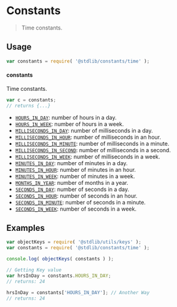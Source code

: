 <!--

@license Apache-2.0

Copyright (c) 2018 The Stdlib Authors.

Licensed under the Apache License, Version 2.0 (the "License");
you may not use this file except in compliance with the License.
You may obtain a copy of the License at

   http://www.apache.org/licenses/LICENSE-2.0

Unless required by applicable law or agreed to in writing, software
distributed under the License is distributed on an "AS IS" BASIS,
WITHOUT WARRANTIES OR CONDITIONS OF ANY KIND, either express or implied.
See the License for the specific language governing permissions and
limitations under the License.

-->

# Constants

> Time constants.

<section class="usage">

## Usage

```javascript
var constants = require( '@stdlib/constants/time' );
```

#### constants

Time constants.

```javascript
var c = constants;
// returns {...}
```

<!-- <toc pattern="*"> -->

<div class="namespace-toc">

-   <span class="signature">[`HOURS_IN_DAY`][@stdlib/constants/time/hours-in-day]</span><span class="delimiter">: </span><span class="description">number of hours in a day.</span>
-   <span class="signature">[`HOURS_IN_WEEK`][@stdlib/constants/time/hours-in-week]</span><span class="delimiter">: </span><span class="description">number of hours in a week.</span>
-   <span class="signature">[`MILLISECONDS_IN_DAY`][@stdlib/constants/time/milliseconds-in-day]</span><span class="delimiter">: </span><span class="description">number of milliseconds in a day.</span>
-   <span class="signature">[`MILLISECONDS_IN_HOUR`][@stdlib/constants/time/milliseconds-in-hour]</span><span class="delimiter">: </span><span class="description">number of milliseconds in an hour.</span>
-   <span class="signature">[`MILLISECONDS_IN_MINUTE`][@stdlib/constants/time/milliseconds-in-minute]</span><span class="delimiter">: </span><span class="description">number of milliseconds in a minute.</span>
-   <span class="signature">[`MILLISECONDS_IN_SECOND`][@stdlib/constants/time/milliseconds-in-second]</span><span class="delimiter">: </span><span class="description">number of milliseconds in a second.</span>
-   <span class="signature">[`MILLISECONDS_IN_WEEK`][@stdlib/constants/time/milliseconds-in-week]</span><span class="delimiter">: </span><span class="description">number of milliseconds in a week.</span>
-   <span class="signature">[`MINUTES_IN_DAY`][@stdlib/constants/time/minutes-in-day]</span><span class="delimiter">: </span><span class="description">number of minutes in a day.</span>
-   <span class="signature">[`MINUTES_IN_HOUR`][@stdlib/constants/time/minutes-in-hour]</span><span class="delimiter">: </span><span class="description">number of minutes in an hour.</span>
-   <span class="signature">[`MINUTES_IN_WEEK`][@stdlib/constants/time/minutes-in-week]</span><span class="delimiter">: </span><span class="description">number of minutes in a week.</span>
-   <span class="signature">[`MONTHS_IN_YEAR`][@stdlib/constants/time/months-in-year]</span><span class="delimiter">: </span><span class="description">number of months in a year.</span>
-   <span class="signature">[`SECONDS_IN_DAY`][@stdlib/constants/time/seconds-in-day]</span><span class="delimiter">: </span><span class="description">number of seconds in a day.</span>
-   <span class="signature">[`SECONDS_IN_HOUR`][@stdlib/constants/time/seconds-in-hour]</span><span class="delimiter">: </span><span class="description">number of seconds in an hour.</span>
-   <span class="signature">[`SECONDS_IN_MINUTE`][@stdlib/constants/time/seconds-in-minute]</span><span class="delimiter">: </span><span class="description">number of seconds in a minute.</span>
-   <span class="signature">[`SECONDS_IN_WEEK`][@stdlib/constants/time/seconds-in-week]</span><span class="delimiter">: </span><span class="description">number of seconds in a week.</span>

</div>

<!-- </toc> -->

</section>

<!-- /.usage -->

<section class="examples">

## Examples

<!-- TODO: better examples -->

<!-- eslint no-undef: "error" -->

```javascript
var objectKeys = require( '@stdlib/utils/keys' );
var constants = require( '@stdlib/constants/time' );

console.log( objectKeys( constants ) );

// Getting Key value
var hrsInDay = constants.HOURS_IN_DAY;
// returns: 24

hrsInDay = constants['HOURS_IN_DAY']; // Another Way
// returns: 24
```

</section>

<!-- /.examples -->

<!-- Section for related `stdlib` packages. Do not manually edit this section, as it is automatically populated. -->

<section class="related">

</section>

<!-- /.related -->

<!-- Section for all links. Make sure to keep an empty line after the `section` element and another before the `/section` close. -->

<section class="links">

<!-- <toc-links> -->

[@stdlib/constants/time/hours-in-day]: https://github.com/stdlib-js/stdlib/tree/develop/lib/node_modules/%40stdlib/constants/time/hours-in-day

[@stdlib/constants/time/hours-in-week]: https://github.com/stdlib-js/stdlib/tree/develop/lib/node_modules/%40stdlib/constants/time/hours-in-week

[@stdlib/constants/time/milliseconds-in-day]: https://github.com/stdlib-js/stdlib/tree/develop/lib/node_modules/%40stdlib/constants/time/milliseconds-in-day

[@stdlib/constants/time/milliseconds-in-hour]: https://github.com/stdlib-js/stdlib/tree/develop/lib/node_modules/%40stdlib/constants/time/milliseconds-in-hour

[@stdlib/constants/time/milliseconds-in-minute]: https://github.com/stdlib-js/stdlib/tree/develop/lib/node_modules/%40stdlib/constants/time/milliseconds-in-minute

[@stdlib/constants/time/milliseconds-in-second]: https://github.com/stdlib-js/stdlib/tree/develop/lib/node_modules/%40stdlib/constants/time/milliseconds-in-second

[@stdlib/constants/time/milliseconds-in-week]: https://github.com/stdlib-js/stdlib/tree/develop/lib/node_modules/%40stdlib/constants/time/milliseconds-in-week

[@stdlib/constants/time/minutes-in-day]: https://github.com/stdlib-js/stdlib/tree/develop/lib/node_modules/%40stdlib/constants/time/minutes-in-day

[@stdlib/constants/time/minutes-in-hour]: https://github.com/stdlib-js/stdlib/tree/develop/lib/node_modules/%40stdlib/constants/time/minutes-in-hour

[@stdlib/constants/time/minutes-in-week]: https://github.com/stdlib-js/stdlib/tree/develop/lib/node_modules/%40stdlib/constants/time/minutes-in-week

[@stdlib/constants/time/months-in-year]: https://github.com/stdlib-js/stdlib/tree/develop/lib/node_modules/%40stdlib/constants/time/months-in-year

[@stdlib/constants/time/seconds-in-day]: https://github.com/stdlib-js/stdlib/tree/develop/lib/node_modules/%40stdlib/constants/time/seconds-in-day

[@stdlib/constants/time/seconds-in-hour]: https://github.com/stdlib-js/stdlib/tree/develop/lib/node_modules/%40stdlib/constants/time/seconds-in-hour

[@stdlib/constants/time/seconds-in-minute]: https://github.com/stdlib-js/stdlib/tree/develop/lib/node_modules/%40stdlib/constants/time/seconds-in-minute

[@stdlib/constants/time/seconds-in-week]: https://github.com/stdlib-js/stdlib/tree/develop/lib/node_modules/%40stdlib/constants/time/seconds-in-week

<!-- </toc-links> -->

</section>

<!-- /.links -->
